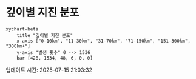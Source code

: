 # 깊이별 지진 분포

```mermaid
xychart-beta
    title "깊이별 지진 분포"
    x-axis ["0-10km", "11-30km", "31-70km", "71-150km", "151-300km", "300km+"]
    y-axis "발생 횟수" 0 --> 1536
    bar [428, 1534, 48, 6, 0, 0]
```

업데이트 시간: 2025-07-15 21:03:32
